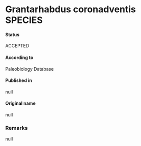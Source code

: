 Grantarhabdus coronadventis SPECIES
=======

#### Status
ACCEPTED

#### According to
Paleobiology Database

#### Published in
null

#### Original name
null

### Remarks
null